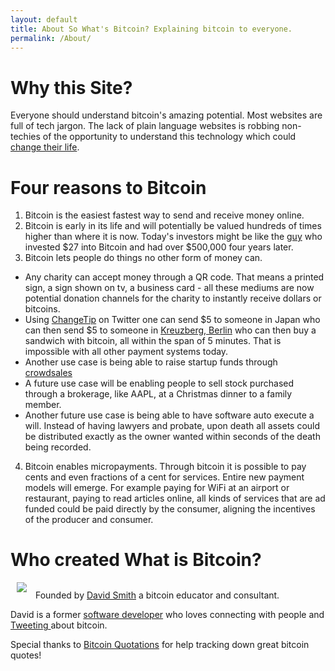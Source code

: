 ```yaml
---
layout: default
title: About So What's Bitcoin? Explaining bitcoin to everyone.
permalink: /About/
---
```

# Why this Site?
Everyone should understand bitcoin's amazing potential. Most websites are full of tech jargon. The lack of plain language websites is robbing non-techies of the opportunity to understand this technology which could [change their life](http://www.businessinsider.com/man-buys-bitcoin-forgets-about-it-remembers-finds-a-fortune-2013-10).

# Four reasons to <i class="fa fa-heart"></i> Bitcoin
1. Bitcoin is the easiest fastest way to send and receive money online.
2. Bitcoin is early in its life and will potentially be valued hundreds of times higher than where it is now. Today's investors might be like the [guy](http://www.businessinsider.com/man-buys-bitcoin-forgets-about-it-remembers-finds-a-fortune-2013-10) who invested $27 into Bitcoin and had over $500,000 four years later.
3. Bitcoin lets people do things no other form of money can. 
 * Any charity can accept money through a QR code. That means a printed sign, a sign shown on tv, a business card - all these mediums are now potential donation channels for the charity to instantly receive dollars or bitcoins.
 * Using [ChangeTip](http://www.changetip.com) on Twitter one can send $5 to someone in Japan who can then send $5 to someone in [Kreuzberg, Berlin](http://www.theguardian.com/technology/2013/apr/26/bitcoins-gain-currency-in-berlin) who can then buy a sandwich with bitcoin, all within the span of 5 minutes. That is impossible with all other payment systems today. 
 * Another use case is being able to raise startup funds through [crowdsales](http://blog.mastercoin.org/2014/06/03/upcoming-crowd-sales-worth-tens-of-millions-of-dollars/)
 * A future use case will be enabling people to sell stock purchased through a brokerage, like AAPL, at a Christmas dinner to a family member.
 * Another future use case is being able to have software auto execute a will. Instead of having lawyers and probate, upon death all assets could be distributed exactly as the owner wanted within seconds of the death being recorded.
4. Bitcoin enables micropayments. Through bitcoin it is possible to pay cents and even fractions of a cent for services. Entire new payment models will emerge. For example paying for WiFi at an airport or restaurant, paying to read articles online, all kinds of services that are ad funded could be paid directly by the consumer, aligning the incentives of the producer and consumer.

# Who created What is Bitcoin?

<a href="http://www.davidsilvasmith.com"><img src="http://www.gravatar.com/avatar/38c982e6a1d3ae992a40887a59748cdb?s=150" style="margin: 0px 10px 10px 10px" class="pull-left photo img-responsive img-thumbnail"></a>
Founded by [David Smith](http://www.davidsilvasmith.com) a bitcoin educator and consultant.

David is a former [software developer](http://stackoverflow.com/users/46076/) who loves connecting with people and [Tweeting ](http://www.twitter.com/davidsilvasmith) about bitcoin.

Special thanks to [Bitcoin Quotations](http://bitcoinquotations.com/) for help tracking down great bitcoin quotes!

<p class="clearfix"> </p>
